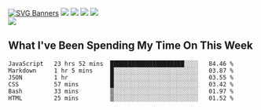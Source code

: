 [![SVG Banners](https://svg-banners.vercel.app/api?type=typeWriter&text1=Hello!%20I'm%20Cat,%20a%20Software%20Engineer%20✨%20&width=1000&height=150)](https://github.com/Akshay090/svg-banners)
<img src="https://img.shields.io/badge/HTML5-E34F26?style=for-the-badge&logo=html5&logoColor=white"> <img src="https://img.shields.io/badge/CSS3-1572B6?style=for-the-badge&logo=css3&logoColor=white"/> <img src="https://img.shields.io/badge/JavaScript-323330?style=for-the-badge&logo=javascript&logoColor=F7DF1E"/> <img src="https://img.shields.io/badge/React-20232A?style=for-the-badge&logo=react&logoColor=61DAFB"/><br/>
<img src="https://www.codewars.com/users/Epicat/badges/small"/>
## What I've Been Spending My Time On This Week

<!--START_SECTION:waka-->

```text
JavaScript   23 hrs 52 mins  █████████████████████░░░░   84.46 %
Markdown     1 hr 5 mins     █░░░░░░░░░░░░░░░░░░░░░░░░   03.87 %
JSON         1 hr            █░░░░░░░░░░░░░░░░░░░░░░░░   03.55 %
CSS          57 mins         █░░░░░░░░░░░░░░░░░░░░░░░░   03.42 %
Bash         33 mins         ▒░░░░░░░░░░░░░░░░░░░░░░░░   01.97 %
HTML         25 mins         ▒░░░░░░░░░░░░░░░░░░░░░░░░   01.52 %
```

<!--END_SECTION:waka-->
